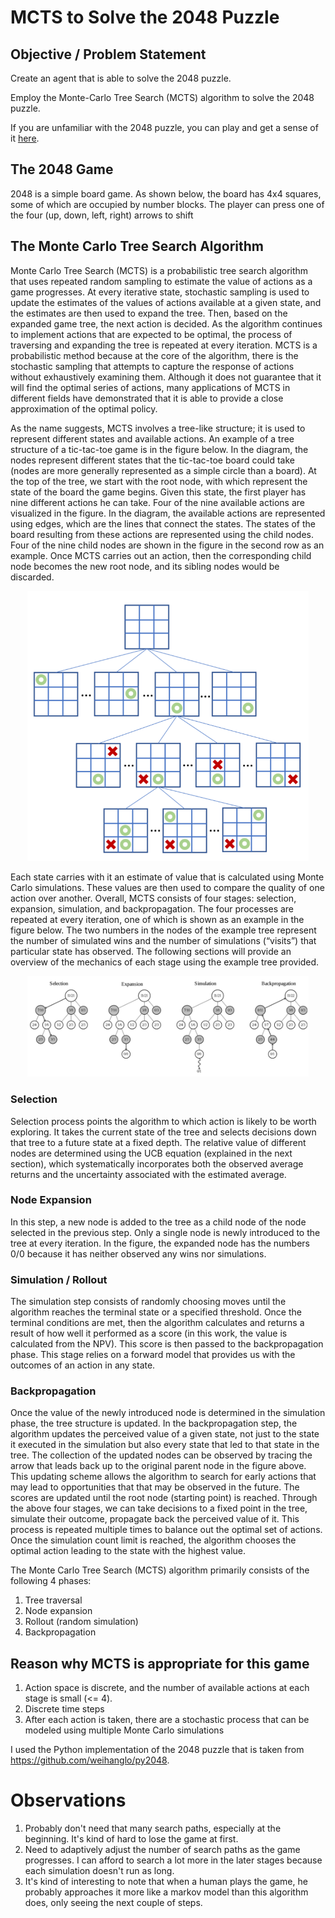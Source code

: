 # MCTS to Solve the 2048 Puzzle 

## Objective / Problem Statement
Create an agent that is able to solve the 2048 puzzle.

Employ the Monte-Carlo Tree Search (MCTS) algorithm to solve the 2048 puzzle. 

If you are unfamiliar with the 2048 puzzle, you can play and get a sense of it [here](https://play2048.co/).

## The 2048 Game
2048 is a simple board game. As shown below, the board has 4x4 squares, some of which are occupied by number blocks. The player can press one of the four (up, down, left, right) arrows to shift 

## The Monte Carlo Tree Search Algorithm
Monte Carlo Tree Search (MCTS) is a probabilistic tree search algorithm that uses repeated random sampling to estimate the value of actions as a game progresses. At every iterative state, stochastic sampling is used to update the estimates of the values of actions available at a given state, and the estimates are then used to expand the tree. Then, based on the expanded game tree, the next action is decided. As the algorithm continues to implement actions that are expected to be optimal, the process of traversing and expanding the tree is repeated at every iteration. MCTS is a probabilistic method because at the core of the algorithm, there is the stochastic sampling that attempts to capture the response of actions without exhaustively examining them. Although it does not guarantee that it will find the optimal series of actions, many applications of MCTS in different fields have demonstrated that it is able to provide a close approximation of the optimal policy.

As the name suggests, MCTS involves a tree-like structure; it is used to represent different states and available actions. An example of a tree structure of a tic-tac-toe game is in the figure below. In the diagram, the nodes represent different states that the tic-tac-toe board could take (nodes are more generally represented as a simple circle than a board). At the top of the tree, we start with the root node, with which represent the state of the board the game begins. Given this state, the first player has nine different actions he can take. Four of the nine available actions are visualized in the figure. In the diagram, the available actions are represented using edges, which are the lines that connect the states. The states of the board resulting from these actions are represented using the child nodes. Four of the nine child nodes are shown in the figure in the second row as an example. Once MCTS carries out an action, then the corresponding child node becomes the new root node, and its sibling nodes would be discarded.

<p align="center">
  <img src="/readme_img/A_TicTacToe.png" width="450" title="Monte-Carlo Tree Search Applied to Tic-Tac-Toe">
</p>


Each state carries with it an estimate of value that is calculated using Monte Carlo simulations. These values are then used to compare the quality of one action over another. Overall, MCTS consists of four stages: selection, expansion, simulation, and backpropagation. The four processes are repeated at every iteration, one of which is shown as an example in the figure below. The two numbers in the nodes of the example tree represent the number of simulated wins and the number of simulations (“visits”) that particular state has observed. The following sections will provide an overview of the mechanics of each stage using the example tree provided.

<p align="center">
  <img src="/readme_img/B_MCTS.png" width="450" title="The Four Stages in Monte-Carlo Tree Search Algorithm">
</p>

### Selection
Selection process points the algorithm to which action is likely to be worth exploring. It takes the current state of the tree and selects decisions down that tree to a future state at a fixed depth. The relative value of different nodes are determined using the UCB equation (explained in the next section), which systematically incorporates both the observed average returns and the uncertainty associated with the estimated average.

### Node Expansion
In this step, a new node is added to the tree as a child node of the node selected in the previous step. Only a single node is newly introduced to the tree at every iteration. In the figure, the expanded node has the numbers 0/0 because it has neither observed any wins nor simulations.

### Simulation / Rollout
The simulation step consists of randomly choosing moves until the algorithm reaches the terminal state or a specified threshold. Once the terminal conditions are met, then the algorithm calculates and returns a result of how well it performed as a score (in this work, the value is calculated from the NPV). This score is then passed to the backpropagation phase. This stage relies on a forward model that provides us with the outcomes of an action in any state.

### Backpropagation
Once the value of the newly introduced node is determined in the simulation phase, the tree structure is updated. In the backpropagation step, the algorithm updates the perceived value of a given state, not just to the state it executed in the simulation but also every state that led to that state in the tree. The collection of the updated nodes can be observed by tracing the arrow that leads back up to the original parent node in the figure above. This updating scheme allows the algorithm to search for early actions that may lead to opportunities that that may be observed in the future. The scores are updated until the root node (starting point) is reached.
Through the above four stages, we can take decisions to a fixed point in the tree, simulate their outcome, propagate back the perceived value of it. This process is repeated multiple times to balance out the optimal set of actions. Once the simulation count limit is reached, the algorithm chooses the optimal action leading to the state with the highest value.


The Monte Carlo Tree Search (MCTS) algorithm primarily consists of the following 4 phases:
1. Tree traversal
2. Node expansion
3. Rollout (random simulation)
4. Backpropagation



## Reason why MCTS is appropriate for this game
1. Action space is discrete, and the number of available actions at each stage is small (<= 4).
2. Discrete time steps
3. After each action is taken, there are a stochastic process that can be modeled using multiple Monte Carlo simulations

I used the Python implementation of the 2048 puzzle that is taken from https://github.com/weihanglo/py2048.

# Observations
1. Probably don't need that many search paths, especially at the beginning. It's kind of hard to lose the game at first.
2. Need to adaptively adjust the number of search paths as the game progresses. I can afford to search a lot more in the later stages because each simulation doesn't run as long.
3. It's kind of interesting to note that when a human plays the game, he probably approaches it more like a markov model than this algorithm does, only seeing the next couple of steps. 
